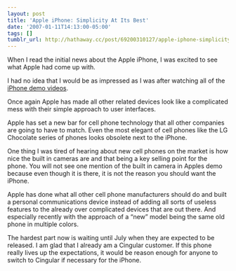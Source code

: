 ```yaml
---
layout: post
title: 'Apple iPhone: Simplicity At Its Best'
date: '2007-01-11T14:13:00-05:00'
tags: []
tumblr_url: http://hathaway.cc/post/69200310127/apple-iphone-simplicity-at-its-best
---
```

When I read the initial news about the Apple iPhone, I was excited to see what Apple had come up with.

I had no idea that I would be as impressed as I was after watching all of the [iPhone demo videos](http://www.apple.com/iphone/ "Apple iPhone").

Once again Apple has made all other related devices look like a complicated mess with their simple approach to user interfaces.

Apple has set a new bar for cell phone technology that all other companies are going to have to match. Even the most elegant of cell phones like the LG Chocolate series of phones looks obsolete next to the iPhone.

One thing I was tired of hearing about new cell phones on the market is how nice the built in cameras are and that being a key selling point for the phone. You will not see one mention of the built in camera in Apples demo because even though it is there, it is not the reason you should want the iPhone.

Apple has done what all other cell phone manufacturers should do and built a personal communications device instead of adding all sorts of useless features to the already over complicated devices that are out there. And especially recently with the approach of a “new” model being the same old phone in multiple colors.

The hardest part now is waiting until July when they are expected to be released. I am glad that I already am a Cingular customer. If this phone really lives up the expectations, it would be reason enough for anyone to switch to Cingular if necessary for the iPhone.
